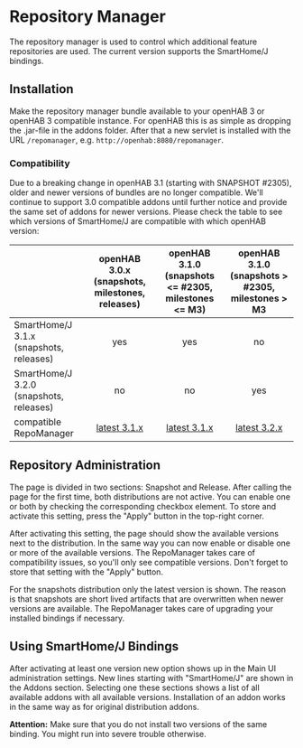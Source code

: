 # Repository Manager

The repository manager is used to control which additional feature repositories are used.
The current version supports the SmartHome/J bindings.

## Installation

Make the repository manager bundle available to your openHAB 3 or openHAB 3 compatible instance.
For openHAB this is as simple as dropping the .jar-file in the addons folder.
After that a new servlet is installed with the URL `/repomanager`, e.g. `http://openhab:8080/repomanager`.

### Compatibility

Due to a breaking change in openHAB 3.1 (starting with SNAPSHOT #2305), older and newer versions of bundles are no longer compatible.
We'll continue to support 3.0 compatible addons until further notice and provide the same set of addons for newer versions.
Please check the table to see which versions of SmartHome/J are compatible with which openHAB version:

| | openHAB 3.0.x (snapshots, milestones, releases) |  openHAB 3.1.0 (snapshots <= #2305, milestones <= M3) | openHAB 3.1.0 (snapshots > #2305, milestones > M3 |
|---|:---:|:---:|:---:|
| SmartHome/J 3.1.x (snapshots, releases) | yes | yes | no |
| SmartHome/J 3.2.0 (snapshots, releases) | no | no | yes |
| compatible RepoManager | [latest 3.1.x](https://download.smarthomej.org/repomanager-latest) | [latest 3.1.x](https://download.smarthomej.org/repomanager-latest) | [latest 3.2.x](https://download.smarthomej.org/repomanager-latest-3.2.x) |

## Repository Administration

The page is divided in two sections: Snapshot and Release.
After calling the page for the first time, both distributions are not active.
You can enable one or both by checking the corresponding checkbox element.
To store and activate this setting, press the "Apply" button in the top-right corner.

After activating this setting, the page should show the available versions next to the distribution.
In the same way you can now enable or disable one or more of the available versions.
The RepoManager takes care of compatibility issues, so you'll only see compatible versions.
Don't forget to store that setting with the "Apply" button.

For the snapshots distribution only the latest version is shown.
The reason is that snapshots are short lived artifacts that are overwritten when newer versions are available.
The RepoManager takes care of upgrading your installed bindings if necessary.

## Using SmartHome/J Bindings

After activating at least one version new option shows up in the Main UI administration settings.
New lines starting with "SmartHome/J" are shown in the Addons section.
Selecting one these sections shows a list of all available addons with all available versions.
Installation of an addon works in the same way as for original distribution addons.

**Attention:** Make sure that you do not install two versions of the same binding.
You might run into severe trouble otherwise.
